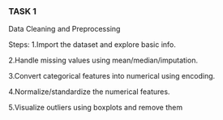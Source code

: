 ### TASK 1

Data Cleaning and Preprocessing

Steps:
  1.Import the dataset and explore basic info.
  
  2.Handle missing values using mean/median/imputation.
  
  3.Convert categorical features into numerical using encoding.
  
  4.Normalize/standardize the numerical features.
  
  5.Visualize outliers using boxplots and remove them

